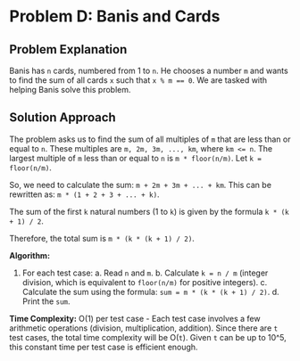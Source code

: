 # Problem D: Banis and Cards

## Problem Explanation

Banis has `n` cards, numbered from 1 to `n`. He chooses a number `m` and wants to find the sum of all cards `x` such that `x % m == 0`. We are tasked with helping Banis solve this problem.


## Solution Approach

The problem asks us to find the sum of all multiples of `m` that are less than or equal to `n`. These multiples are `m, 2m, 3m, ..., km`, where `km <= n`. The largest multiple of `m` less than or equal to `n` is `m * floor(n/m)`. Let `k = floor(n/m)`.

So, we need to calculate the sum: `m + 2m + 3m + ... + km`.
This can be rewritten as: `m * (1 + 2 + 3 + ... + k)`.

The sum of the first `k` natural numbers (1 to `k`) is given by the formula `k * (k + 1) / 2`.

Therefore, the total sum is `m * (k * (k + 1) / 2)`.

**Algorithm:**
1. For each test case:
    a. Read `n` and `m`.
    b. Calculate `k = n / m` (integer division, which is equivalent to `floor(n/m)` for positive integers).
    c. Calculate the sum using the formula: `sum = m * (k * (k + 1) / 2)`.
    d. Print the `sum`.

**Time Complexity:**
O(1) per test case - Each test case involves a few arithmetic operations (division, multiplication, addition). Since there are `t` test cases, the total time complexity will be O(`t`). Given `t` can be up to 10^5, this constant time per test case is efficient enough.
